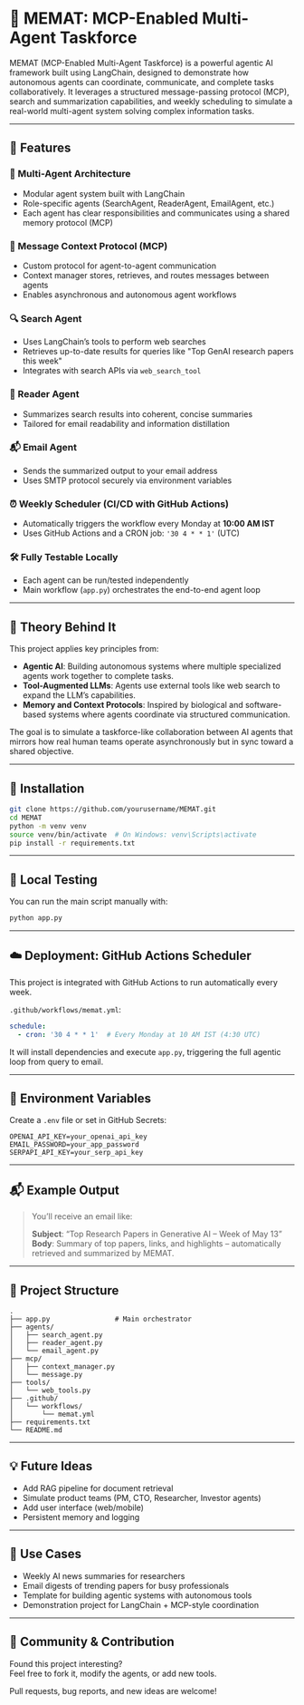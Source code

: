 # 🧠 MEMAT: MCP-Enabled Multi-Agent Taskforce

MEMAT (MCP-Enabled Multi-Agent Taskforce) is a powerful agentic AI framework built using LangChain, designed to demonstrate how autonomous agents can coordinate, communicate, and complete tasks collaboratively. It leverages a structured message-passing protocol (MCP), search and summarization capabilities, and weekly scheduling to simulate a real-world multi-agent system solving complex information tasks.

---

## 🚀 Features

### 🧠 Multi-Agent Architecture

* Modular agent system built with LangChain
* Role-specific agents (SearchAgent, ReaderAgent, EmailAgent, etc.)
* Each agent has clear responsibilities and communicates using a shared memory protocol (MCP)

### 📡 Message Context Protocol (MCP)

* Custom protocol for agent-to-agent communication
* Context manager stores, retrieves, and routes messages between agents
* Enables asynchronous and autonomous agent workflows

### 🔍 Search Agent

* Uses LangChain’s tools to perform web searches
* Retrieves up-to-date results for queries like "Top GenAI research papers this week"
* Integrates with search APIs via `web_search_tool`

### 🧾 Reader Agent

* Summarizes search results into coherent, concise summaries
* Tailored for email readability and information distillation

### 📬 Email Agent

* Sends the summarized output to your email address
* Uses SMTP protocol securely via environment variables

### ⏰ Weekly Scheduler (CI/CD with GitHub Actions)

* Automatically triggers the workflow every Monday at **10:00 AM IST**
* Uses GitHub Actions and a CRON job: `'30 4 * * 1'` (UTC)

### 🛠️ Fully Testable Locally

* Each agent can be run/tested independently
* Main workflow (`app.py`) orchestrates the end-to-end agent loop

---

## 🧪 Theory Behind It

This project applies key principles from:

* **Agentic AI**: Building autonomous systems where multiple specialized agents work together to complete tasks.
* **Tool-Augmented LLMs**: Agents use external tools like web search to expand the LLM’s capabilities.
* **Memory and Context Protocols**: Inspired by biological and software-based systems where agents coordinate via structured communication.

The goal is to simulate a taskforce-like collaboration between AI agents that mirrors how real human teams operate asynchronously but in sync toward a shared objective.

---

## 🔧 Installation

```bash
git clone https://github.com/yourusername/MEMAT.git
cd MEMAT
python -m venv venv
source venv/bin/activate  # On Windows: venv\Scripts\activate
pip install -r requirements.txt
```

---

## 🧪 Local Testing

You can run the main script manually with:

```bash
python app.py
```

---

## ☁️ Deployment: GitHub Actions Scheduler

This project is integrated with GitHub Actions to run automatically every week.

`.github/workflows/memat.yml`:

```yaml
schedule:
  - cron: '30 4 * * 1'  # Every Monday at 10 AM IST (4:30 UTC)
```

It will install dependencies and execute `app.py`, triggering the full agentic loop from query to email.

---

## 🔐 Environment Variables

Create a `.env` file or set in GitHub Secrets:

```env
OPENAI_API_KEY=your_openai_api_key
EMAIL_PASSWORD=your_app_password
SERPAPI_API_KEY=your_serp_api_key
```

---

## 📬 Example Output

> You’ll receive an email like:
>
> **Subject**: “Top Research Papers in Generative AI – Week of May 13”
> **Body**: Summary of top papers, links, and highlights – automatically retrieved and summarized by MEMAT.

---

## 🧩 Project Structure

```
.
├── app.py                # Main orchestrator
├── agents/
│   ├── search_agent.py
│   ├── reader_agent.py
│   └── email_agent.py
├── mcp/
│   ├── context_manager.py
│   └── message.py
├── tools/
│   └── web_tools.py
├── .github/
│   └── workflows/
│       └── memat.yml
├── requirements.txt
└── README.md
```

---

## 💡 Future Ideas

* Add RAG pipeline for document retrieval
* Simulate product teams (PM, CTO, Researcher, Investor agents)
* Add user interface (web/mobile)
* Persistent memory and logging

---

## 💼 Use Cases

- Weekly AI news summaries for researchers
- Email digests of trending papers for busy professionals
- Template for building agentic systems with autonomous tools
- Demonstration project for LangChain + MCP-style coordination

---

## 👥 Community & Contribution

Found this project interesting?  
Feel free to fork it, modify the agents, or add new tools.

Pull requests, bug reports, and new ideas are welcome!

